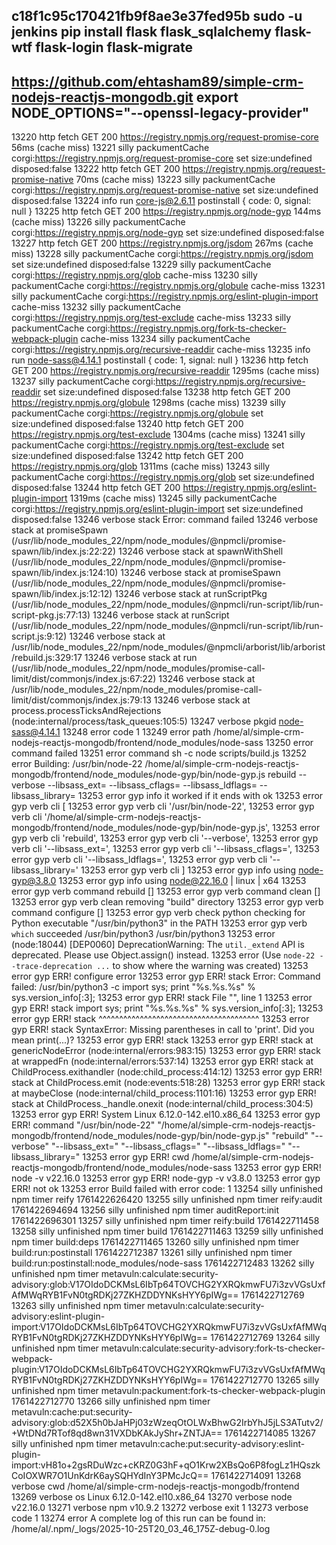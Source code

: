 
c18f1c95c170421fb9f8ae3e37fed95b
sudo -u jenkins pip install flask flask_sqlalchemy flask-wtf flask-login flask-migrate
---
https://github.com/ehtasham89/simple-crm-nodejs-reactjs-mongodb.git
export NODE_OPTIONS="--openssl-legacy-provider"
---
13220 http fetch GET 200 https://registry.npmjs.org/request-promise-core 56ms (cache miss)
13221 silly packumentCache corgi:https://registry.npmjs.org/request-promise-core set size:undefined disposed:false
13222 http fetch GET 200 https://registry.npmjs.org/request-promise-native 70ms (cache miss)
13223 silly packumentCache corgi:https://registry.npmjs.org/request-promise-native set size:undefined disposed:false
13224 info run core-js@2.6.11 postinstall { code: 0, signal: null }
13225 http fetch GET 200 https://registry.npmjs.org/node-gyp 144ms (cache miss)
13226 silly packumentCache corgi:https://registry.npmjs.org/node-gyp set size:undefined disposed:false
13227 http fetch GET 200 https://registry.npmjs.org/jsdom 267ms (cache miss)
13228 silly packumentCache corgi:https://registry.npmjs.org/jsdom set size:undefined disposed:false
13229 silly packumentCache corgi:https://registry.npmjs.org/glob cache-miss
13230 silly packumentCache corgi:https://registry.npmjs.org/globule cache-miss
13231 silly packumentCache corgi:https://registry.npmjs.org/eslint-plugin-import cache-miss
13232 silly packumentCache corgi:https://registry.npmjs.org/test-exclude cache-miss
13233 silly packumentCache corgi:https://registry.npmjs.org/fork-ts-checker-webpack-plugin cache-miss
13234 silly packumentCache corgi:https://registry.npmjs.org/recursive-readdir cache-miss
13235 info run node-sass@4.14.1 postinstall { code: 1, signal: null }
13236 http fetch GET 200 https://registry.npmjs.org/recursive-readdir 1295ms (cache miss)
13237 silly packumentCache corgi:https://registry.npmjs.org/recursive-readdir set size:undefined disposed:false
13238 http fetch GET 200 https://registry.npmjs.org/globule 1298ms (cache miss)
13239 silly packumentCache corgi:https://registry.npmjs.org/globule set size:undefined disposed:false
13240 http fetch GET 200 https://registry.npmjs.org/test-exclude 1304ms (cache miss)
13241 silly packumentCache corgi:https://registry.npmjs.org/test-exclude set size:undefined disposed:false
13242 http fetch GET 200 https://registry.npmjs.org/glob 1311ms (cache miss)
13243 silly packumentCache corgi:https://registry.npmjs.org/glob set size:undefined disposed:false
13244 http fetch GET 200 https://registry.npmjs.org/eslint-plugin-import 1319ms (cache miss)
13245 silly packumentCache corgi:https://registry.npmjs.org/eslint-plugin-import set size:undefined disposed:false
13246 verbose stack Error: command failed
13246 verbose stack     at promiseSpawn (/usr/lib/node_modules_22/npm/node_modules/@npmcli/promise-spawn/lib/index.js:22:22)
13246 verbose stack     at spawnWithShell (/usr/lib/node_modules_22/npm/node_modules/@npmcli/promise-spawn/lib/index.js:124:10)
13246 verbose stack     at promiseSpawn (/usr/lib/node_modules_22/npm/node_modules/@npmcli/promise-spawn/lib/index.js:12:12)
13246 verbose stack     at runScriptPkg (/usr/lib/node_modules_22/npm/node_modules/@npmcli/run-script/lib/run-script-pkg.js:77:13)
13246 verbose stack     at runScript (/usr/lib/node_modules_22/npm/node_modules/@npmcli/run-script/lib/run-script.js:9:12)
13246 verbose stack     at /usr/lib/node_modules_22/npm/node_modules/@npmcli/arborist/lib/arborist/rebuild.js:329:17
13246 verbose stack     at run (/usr/lib/node_modules_22/npm/node_modules/promise-call-limit/dist/commonjs/index.js:67:22)
13246 verbose stack     at /usr/lib/node_modules_22/npm/node_modules/promise-call-limit/dist/commonjs/index.js:79:13
13246 verbose stack     at process.processTicksAndRejections (node:internal/process/task_queues:105:5)
13247 verbose pkgid node-sass@4.14.1
13248 error code 1
13249 error path /home/al/simple-crm-nodejs-reactjs-mongodb/frontend/node_modules/node-sass
13250 error command failed
13251 error command sh -c node scripts/build.js
13252 error Building: /usr/bin/node-22 /home/al/simple-crm-nodejs-reactjs-mongodb/frontend/node_modules/node-gyp/bin/node-gyp.js rebuild --verbose --libsass_ext= --libsass_cflags= --libsass_ldflags= --libsass_library=
13253 error gyp info it worked if it ends with ok
13253 error gyp verb cli [
13253 error gyp verb cli   '/usr/bin/node-22',
13253 error gyp verb cli   '/home/al/simple-crm-nodejs-reactjs-mongodb/frontend/node_modules/node-gyp/bin/node-gyp.js',
13253 error gyp verb cli   'rebuild',
13253 error gyp verb cli   '--verbose',
13253 error gyp verb cli   '--libsass_ext=',
13253 error gyp verb cli   '--libsass_cflags=',
13253 error gyp verb cli   '--libsass_ldflags=',
13253 error gyp verb cli   '--libsass_library='
13253 error gyp verb cli ]
13253 error gyp info using node-gyp@3.8.0
13253 error gyp info using node@22.16.0 | linux | x64
13253 error gyp verb command rebuild []
13253 error gyp verb command clean []
13253 error gyp verb clean removing "build" directory
13253 error gyp verb command configure []
13253 error gyp verb check python checking for Python executable "/usr/bin/python3" in the PATH
13253 error gyp verb `which` succeeded /usr/bin/python3 /usr/bin/python3
13253 error (node:18044) [DEP0060] DeprecationWarning: The `util._extend` API is deprecated. Please use Object.assign() instead.
13253 error (Use `node-22 --trace-deprecation ...` to show where the warning was created)
13253 error gyp ERR! configure error 
13253 error gyp ERR! stack Error: Command failed: /usr/bin/python3 -c import sys; print "%s.%s.%s" % sys.version_info[:3];
13253 error gyp ERR! stack   File "<string>", line 1
13253 error gyp ERR! stack     import sys; print "%s.%s.%s" % sys.version_info[:3];
13253 error gyp ERR! stack                 ^^^^^^^^^^^^^^^^^^^^^^^^^^^^^^^^^^^^^^^
13253 error gyp ERR! stack SyntaxError: Missing parentheses in call to 'print'. Did you mean print(...)?
13253 error gyp ERR! stack 
13253 error gyp ERR! stack     at genericNodeError (node:internal/errors:983:15)
13253 error gyp ERR! stack     at wrappedFn (node:internal/errors:537:14)
13253 error gyp ERR! stack     at ChildProcess.exithandler (node:child_process:414:12)
13253 error gyp ERR! stack     at ChildProcess.emit (node:events:518:28)
13253 error gyp ERR! stack     at maybeClose (node:internal/child_process:1101:16)
13253 error gyp ERR! stack     at ChildProcess._handle.onexit (node:internal/child_process:304:5)
13253 error gyp ERR! System Linux 6.12.0-142.el10.x86_64
13253 error gyp ERR! command "/usr/bin/node-22" "/home/al/simple-crm-nodejs-reactjs-mongodb/frontend/node_modules/node-gyp/bin/node-gyp.js" "rebuild" "--verbose" "--libsass_ext=" "--libsass_cflags=" "--libsass_ldflags=" "--libsass_library="
13253 error gyp ERR! cwd /home/al/simple-crm-nodejs-reactjs-mongodb/frontend/node_modules/node-sass
13253 error gyp ERR! node -v v22.16.0
13253 error gyp ERR! node-gyp -v v3.8.0
13253 error gyp ERR! not ok 
13253 error Build failed with error code: 1
13254 silly unfinished npm timer reify 1761422626420
13255 silly unfinished npm timer reify:audit 1761422694694
13256 silly unfinished npm timer auditReport:init 1761422696301
13257 silly unfinished npm timer reify:build 1761422711458
13258 silly unfinished npm timer build 1761422711463
13259 silly unfinished npm timer build:deps 1761422711465
13260 silly unfinished npm timer build:run:postinstall 1761422712387
13261 silly unfinished npm timer build:run:postinstall:node_modules/node-sass 1761422712483
13262 silly unfinished npm timer metavuln:calculate:security-advisory:glob:V17OIdoDCKMsL6IbTp64TOVCHG2YXRQkmwFU7i3zvVGsUxfAfMWqRYB1FvN0tgRDKj27ZKHZDDYNKsHYY6pIWg== 1761422712769
13263 silly unfinished npm timer metavuln:calculate:security-advisory:eslint-plugin-import:V17OIdoDCKMsL6IbTp64TOVCHG2YXRQkmwFU7i3zvVGsUxfAfMWqRYB1FvN0tgRDKj27ZKHZDDYNKsHYY6pIWg== 1761422712769
13264 silly unfinished npm timer metavuln:calculate:security-advisory:fork-ts-checker-webpack-plugin:V17OIdoDCKMsL6IbTp64TOVCHG2YXRQkmwFU7i3zvVGsUxfAfMWqRYB1FvN0tgRDKj27ZKHZDDYNKsHYY6pIWg== 1761422712770
13265 silly unfinished npm timer metavuln:packument:fork-ts-checker-webpack-plugin 1761422712770
13266 silly unfinished npm timer metavuln:cache:put:security-advisory:glob:d52X5h0bJaHPj03zWzeqOtOLWxBhwG2IrbYhJ5jLS3ATutv2/+WtDNd7RTof8qd8wn31VXDbKAkJyShr+ZNTJA== 1761422714085
13267 silly unfinished npm timer metavuln:cache:put:security-advisory:eslint-plugin-import:vH81o+2gsRDuWzc+cKRZ0G3hF+qO1Krw2XBsQo6P8fogLz1HQszkCoIOXWR7O1UnKdrK6aySQHYdInY3PMcJcQ== 1761422714091
13268 verbose cwd /home/al/simple-crm-nodejs-reactjs-mongodb/frontend
13269 verbose os Linux 6.12.0-142.el10.x86_64
13270 verbose node v22.16.0
13271 verbose npm  v10.9.2
13272 verbose exit 1
13273 verbose code 1
13274 error A complete log of this run can be found in: /home/al/.npm/_logs/2025-10-25T20_03_46_175Z-debug-0.log
